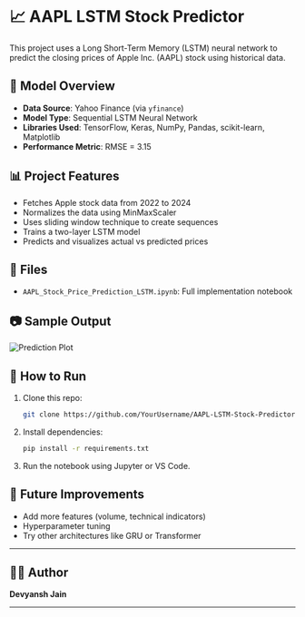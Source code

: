 # 📈 AAPL LSTM Stock Predictor

This project uses a Long Short-Term Memory (LSTM) neural network to predict the closing prices of Apple Inc. (AAPL) stock using historical data.

## 🧠 Model Overview
- **Data Source**: Yahoo Finance (via `yfinance`)
- **Model Type**: Sequential LSTM Neural Network
- **Libraries Used**: TensorFlow, Keras, NumPy, Pandas, scikit-learn, Matplotlib
- **Performance Metric**: RMSE = 3.15

## 📊 Project Features
- Fetches Apple stock data from 2022 to 2024
- Normalizes the data using MinMaxScaler
- Uses sliding window technique to create sequences
- Trains a two-layer LSTM model
- Predicts and visualizes actual vs predicted prices

## 📁 Files
- `AAPL_Stock_Price_Prediction_LSTM.ipynb`: Full implementation notebook

## 📷 Sample Output
![Prediction Plot]("[prediction_plot.png](https://github.com/DevyanshJain/AAPL-LSTM-Stock-Predictor/blob/main/prediction_plot.png)") <!-- Optional: replace with actual image later -->

## 🚀 How to Run
1. Clone this repo:
    ```bash
    git clone https://github.com/YourUsername/AAPL-LSTM-Stock-Predictor.git
    ```
2. Install dependencies:
    ```bash
    pip install -r requirements.txt
    ```
3. Run the notebook using Jupyter or VS Code.

## 🧠 Future Improvements
- Add more features (volume, technical indicators)
- Hyperparameter tuning
- Try other architectures like GRU or Transformer

---

## 🧑‍💻 Author
**Devyansh Jain**

---

